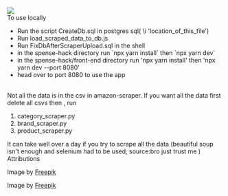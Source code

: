 <img src="usage.gif">
<br>
To use locally
<br>
<ul>
    <li>Run the script CreateDb.sql in postgres sql( \i 'location_of_this_file')</li>
    <li>Run load_scraped_data_to_db.js</li>
    <li>Run FixDbAfterScraperUpload.sql in the shell</li>
    <li>in the spense-hack directory run `npx yarn install` then `npx yarn dev`</li>
    <li>in the spense-hack/front-end directory run 'npx yarn install' then 'npx yarn dev --port 8080' </li>
    <li>head over to port 8080 to use the app</li>
</ul>
<br>
Not all the data is in the csv in amazon-scraper. If you want all the data first delete all csvs then , run 
<ol>
<li>category_scraper.py</li>
<li>brand_scraper.py</li>
<li>product_scraper.py</li>
</ol>
It can take well over a day if you try to scrape all the data (beautiful soup isn't enough and selenium had to be used, source:bro just trust me )
Attributions

Image by <a href="https://www.freepik.com/free-vector/hand-drawn-different-people-icons-pack_17893869.htm#query=people&position=26&from_view=keyword&track=sph">Freepik</a>


Image by <a href="https://www.freepik.com/free-vector/ecommerce-web-page-concept-illustration_21727022.htm#query=e%20commerce&position=0&from_view=keyword&track=ais">Freepik </a>